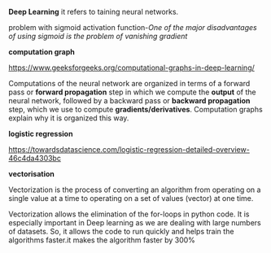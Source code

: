 **Deep Learning**
it refers to taining neural networks.

problem with sigmoid activation function-*One of the major disadvantages of using sigmoid is the problem of vanishing gradient*

**computation graph**

https://www.geeksforgeeks.org/computational-graphs-in-deep-learning/

Computations of the neural network are organized in terms of a forward pass or **forward propagation** step in which we compute the **output** of the neural network, followed by a backward pass or  **backward propagation** step, which we use to compute **gradients/derivatives**. Computation graphs explain why it is organized this way. 


**logistic regression**

https://towardsdatascience.com/logistic-regression-detailed-overview-46c4da4303bc

**vectorisation**

Vectorization is the process of converting an algorithm from operating on a single value at a time to operating on a set of values (vector) at one time. 

Vectorization allows the elimination of the for-loops in python code. It is especially important in Deep learning as we are dealing with large numbers of datasets. So, it allows the code to run quickly and helps train the algorithms faster.it makes the algorithm faster by 300%


